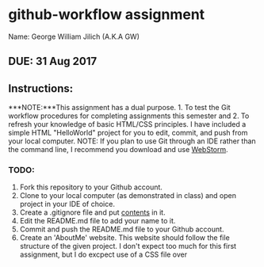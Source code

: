 # github-workflow assignment

Name: George William Jilich (A.K.A GW)

## DUE: 31 Aug 2017

## Instructions:
***NOTE:***This assignment has a dual purpose. 1. To test the Git workflow procedures for completing assignments this semester and 2. To refresh your knowledge of basic HTML/CSS principles. I have included a simple HTML "HelloWorld" project for you to edit, commit, and push from your local computer. NOTE: If you plan to use Git through an IDE rather than the command line, I recommend you download and use [WebStorm](https://www.jetbrains.com/webstorm/).

### TODO:
1. Fork this repository to your Github account.
2. Clone to your local computer (as demonstrated in class) and open project in your IDE of choice.
3. Create a .gitignore file and put [contents](#.gitignore) in it.
4. Edit the README.md file to add your name to it.
5. Commit and push the README.md file to your Github account.
6. Create an 'AboutMe' website. This website should follow the file structure of the given project. I don't expect too much for this first assignment, but I do excpect use of a CSS file over <style> tags. Apply any knowledge you remember from CSCI 115. You can even recycle code from your past work. The main thing is knocking off the rust and going through the workflow. This project should also let me get to know you a little better.
 
 When you are complete with your project, commit and push files to GitHub.
 
 ***Note:*** Any issues you have with either the GitHub steps or HTML/CSS questions should be asked publically in Piazza. If you have a question, chances are someone else does also. If you see someone has posted a question on Piazza and you know the answer, please chime in and answer. This might seem rough at the beginning, but I promise it will get easier.

# .gitignore

.idea/workspace.xml

.idea/tasks.xml

.idea/dataSources/

.idea/dataSources.ids

.idea/dataSources.xml

.idea/dataSources.local.xml

.idea/sqlDataSources.xml

.idea/dynamic.xml

.idea/uiDesigner.xml

.idea/gradle.xml

.idea/libraries

.idea/mongoSettings.xml

*.iws

/out/

.idea_modules/

atlassian-ide-plugin.xml

com_crashlytics_export_strings.xml

crashlytics.properties

crashlytics-build.properties

fabric.properties

*.iml

modules.xml

.idea/misc.xml

*.ipr

compiler.xml

profiles_settings.xml

vcs.xml
